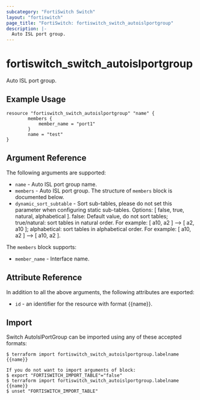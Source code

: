```yaml
---
subcategory: "FortiSwitch Switch"
layout: "fortiswitch"
page_title: "FortiSwitch: fortiswitch_switch_autoislportgroup"
description: |-
  Auto ISL port group.
---
```


# fortiswitch_switch_autoislportgroup
Auto ISL port group.

## Example Usage

```hcl
resource "fortiswitch_switch_autoislportgroup" "name" {
        members {
            member_name = "port1"
        }
        name = "test"
}
```

## Argument Reference

The following arguments are supported:

* `name` - Auto ISL port group name.
* `members` - Auto ISL port group. The structure of `members` block is documented below.
* `dynamic_sort_subtable` - Sort sub-tables, please do not set this parameter when configuring static sub-tables. Options: [ false, true, natural, alphabetical ]. false: Default value, do not sort tables; true/natural: sort tables in natural order. For example: [ a10, a2 ] --> [ a2, a10 ]; alphabetical: sort tables in alphabetical order. For example: [ a10, a2 ] --> [ a10, a2 ].

The `members` block supports:

* `member_name` - Interface name.


## Attribute Reference

In addition to all the above arguments, the following attributes are exported:
* `id` - an identifier for the resource with format {{name}}.

## Import

Switch AutoIslPortGroup can be imported using any of these accepted formats:
```
$ terraform import fortiswitch_switch_autoislportgroup.labelname {{name}}

If you do not want to import arguments of block:
$ export "FORTISWITCH_IMPORT_TABLE"="false"
$ terraform import fortiswitch_switch_autoislportgroup.labelname {{name}}
$ unset "FORTISWITCH_IMPORT_TABLE"
```
